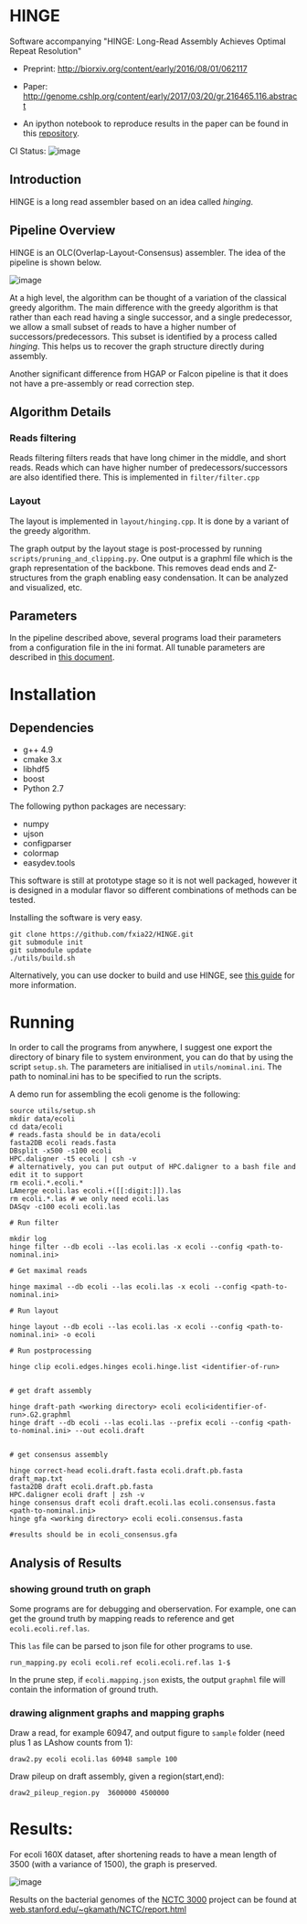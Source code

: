 # HINGE  
Software accompanying  "HINGE: Long-Read Assembly Achieves Optimal Repeat Resolution"

- Preprint: http://biorxiv.org/content/early/2016/08/01/062117

- Paper: http://genome.cshlp.org/content/early/2017/03/20/gr.216465.116.abstract

- An ipython notebook to reproduce results in the paper can be found in this [repository](https://github.com/govinda-kamath/HINGE-analyses).

CI Status: ![image](https://travis-ci.org/HingeAssembler/HINGE.svg?branch=master)



## Introduction 

HINGE is a long read assembler based on an idea called _hinging_.

## Pipeline Overview

HINGE is an OLC(Overlap-Layout-Consensus) assembler. The idea of the pipeline is shown below. 

![image](misc/High_level_overview.png)

At a high level, the algorithm can be thought of a variation of the classical greedy algorithm.
The main difference with the greedy algorithm is that rather than each read having a single successor,
and a single predecessor, we allow a small subset of reads to have a higher number of successors/predecessors.
This subset is identified by a process called _hinging_. This helps us to recover the graph structure
directly during assembly.

Another significant difference from HGAP or Falcon pipeline is that it does not have a pre-assembly or read correction step. 



## Algorithm Details

### Reads filtering
Reads filtering filters reads that have long chimer in the middle, and short reads.
Reads which can have higher number of predecessors/successors are also identified there. 
This is implemented in `filter/filter.cpp`

### Layout 
The layout is implemented in `layout/hinging.cpp`. It is done by a variant of the greedy algorithm.

The graph output by the layout stage  is post-processed by running `scripts/pruning_and_clipping.py`.
One output is a graphml file which is the graph representation of the backbone.
This removes dead ends and Z-structures from the graph enabling easy condensation.
It can be analyzed and visualized, etc. 


## Parameters

In the pipeline described above, several programs load their parameters from a configuration file in the ini format.  All tunable parameters are described in [this document](parameter_description.md).


# Installation

## Dependencies
- g++ 4.9
- cmake 3.x
- libhdf5
- boost
- Python 2.7

The following python packages are necessary:
- numpy
- ujson
- configparser
- colormap
- easydev.tools

This software is still at prototype stage so it is not well packaged, however it is designed in a modular flavor so different combinations of methods can be tested. 

Installing the software is very easy. 

```
git clone https://github.com/fxia22/HINGE.git
git submodule init
git submodule update
./utils/build.sh
```

Alternatively, you can use docker to build and use HINGE, see [this guide](https://github.com/HingeAssembler/HINGE/tree/master/docker) for more information. 

# Running

In order to call the programs from anywhere, I suggest one export the directory of binary file to system environment, you can do that by using the script `setup.sh`. The parameters are initialised in `utils/nominal.ini`. The path to nominal.ini has to be specified to run the scripts.

A demo run for assembling the ecoli genome is the following:

```
source utils/setup.sh
mkdir data/ecoli
cd data/ecoli
# reads.fasta should be in data/ecoli
fasta2DB ecoli reads.fasta
DBsplit -x500 -s100 ecoli     
HPC.daligner -t5 ecoli | csh -v
# alternatively, you can put output of HPC.daligner to a bash file and edit it to support 
rm ecoli.*.ecoli.*
LAmerge ecoli.las ecoli.+([[:digit:]]).las
rm ecoli.*.las # we only need ecoli.las
DASqv -c100 ecoli ecoli.las

# Run filter

mkdir log
hinge filter --db ecoli --las ecoli.las -x ecoli --config <path-to-nominal.ini>

# Get maximal reads

hinge maximal --db ecoli --las ecoli.las -x ecoli --config <path-to-nominal.ini>

# Run layout

hinge layout --db ecoli --las ecoli.las -x ecoli --config <path-to-nominal.ini> -o ecoli

# Run postprocessing

hinge clip ecoli.edges.hinges ecoli.hinge.list <identifier-of-run>


# get draft assembly 

hinge draft-path <working directory> ecoli ecoli<identifier-of-run>.G2.graphml
hinge draft --db ecoli --las ecoli.las --prefix ecoli --config <path-to-nominal.ini> --out ecoli.draft


# get consensus assembly

hinge correct-head ecoli.draft.fasta ecoli.draft.pb.fasta draft_map.txt
fasta2DB draft ecoli.draft.pb.fasta 
HPC.daligner ecoli draft | zsh -v  
hinge consensus draft ecoli draft.ecoli.las ecoli.consensus.fasta <path-to-nominal.ini>
hinge gfa <working directory> ecoli ecoli.consensus.fasta

#results should be in ecoli_consensus.gfa
```



## Analysis of Results

### showing ground truth on graph
Some programs are for debugging and oberservation. For example, one can get the ground truth by mapping reads to reference and get `ecoli.ecoli.ref.las`.

This `las` file can be parsed to json file for other programs to use. 

```
run_mapping.py ecoli ecoli.ref ecoli.ecoli.ref.las 1-$ 
```

In the prune step, if `ecoli.mapping.json` exists, the output `graphml` file will contain the information of ground truth. 

### drawing alignment graphs and mapping graphs
Draw a read, for example 60947, and output figure to `sample` folder (need plus 1 as LAshow counts from 1):

```
draw2.py ecoli ecoli.las 60948 sample 100
```

Draw pileup on draft assembly, given a region(start,end):

```
draw2_pileup_region.py  3600000 4500000 
```

# Results:

For ecoli 160X dataset,  after shortening reads to have a mean length of 3500 (with a variance of 1500), the graph is preserved.


![image](misc/ecoli_shortened.png)

Results on the bacterial genomes of the [NCTC 3000](http://www.sanger.ac.uk/resources/downloads/bacteria/nctc/) project can be found at [web.stanford.edu/~gkamath/NCTC/report.html](https://web.stanford.edu/~gkamath/NCTC/report.html)
